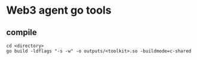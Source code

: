 # Web3 agent go tools

## compile
```shell
cd <directory>
go build -ldflags "-s -w" -o outputs/<toolkit>.so -buildmode=c-shared
```
